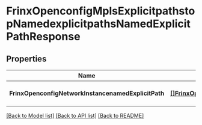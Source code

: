 # FrinxOpenconfigMplsExplicitpathstopNamedexplicitpathsNamedExplicitPathResponse

## Properties
Name | Type | Description | Notes
------------ | ------------- | ------------- | -------------
**FrinxOpenconfigNetworkInstancenamedExplicitPath** | [**[]FrinxOpenconfigMplsExplicitpathstopNamedexplicitpathsNamedExplicitPath**](frinx.openconfig.mpls.explicitpathstop.namedexplicitpaths.NamedExplicitPath.md) |  | [optional] [default to null]

[[Back to Model list]](../README.md#documentation-for-models) [[Back to API list]](../README.md#documentation-for-api-endpoints) [[Back to README]](../README.md)


